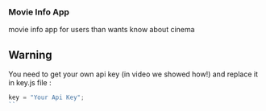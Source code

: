 ### Movie Info App

movie info app for users than wants know about cinema

## Warning
You need to get your own api key (in video we showed how!) and replace it in key.js file :

```javascript
key = "Your Api Key";
``

